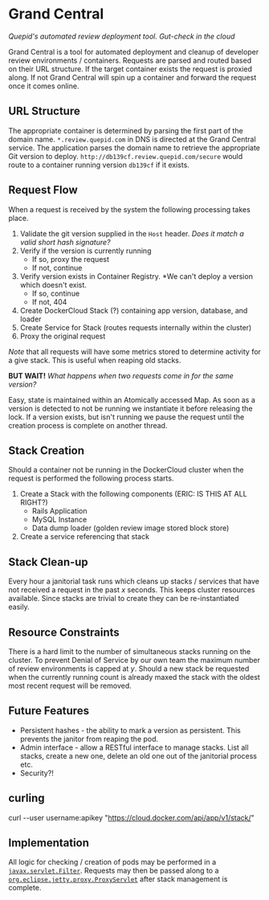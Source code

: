 # Grand Central
*Quepid's automated review deployment tool. Gut-check in the cloud*

Grand Central is a tool for automated deployment and cleanup of developer review environments / containers. Requests are parsed and routed based on their URL structure. If the target container exists the request is proxied along. If not Grand Central will spin up a container and forward the request once it comes online.

## URL Structure
The appropriate container is determined by parsing the first part of the domain name. `*.review.quepid.com` in DNS is directed at the Grand Central service. The application parses the domain name to retrieve the appropriate Git version to deploy. `http://db139cf.review.quepid.com/secure` would route to a container running version `db139cf` if it exists.

## Request Flow
When a request is received by the system the following processing takes place.

1. Validate the git version supplied in the `Host` header. *Does it match a valid short hash signature?*
1. Verify if the version is currently running
   * If so, proxy the request
   * If not, continue
1. Verify version exists in Container Registry. *We can't deploy a version which doesn't exist.
   * If so, continue
   * If not, 404
1. Create DockerCloud Stack (?) containing app version, database, and loader
1. Create Service for Stack (routes requests internally within the cluster)
1. Proxy the original request

*Note* that all requests will have some metrics stored to determine activity for a give stack. This is useful when reaping old stacks.

**BUT WAIT!** *What happens when two requests come in for the same version?*

Easy, state is maintained within an Atomically accessed Map. As soon as a version is detected to not be running we instantiate it before releasing the lock. If a version exists, but isn't running we pause the request until the creation process is complete on another thread.

## Stack Creation
Should a container not be running in the DockerCloud cluster when the request is performed the following process starts.

1. Create a Stack with the following components (ERIC: IS THIS AT ALL RIGHT?)
   * Rails Application
   * MySQL Instance
   * Data dump loader (golden review image stored block store)
1. Create a service referencing that stack

## Stack Clean-up
Every hour a janitorial task runs which cleans up stacks / services that have not received a request in the past *x* seconds. This keeps cluster resources available. Since stacks are trivial to create they can be re-instantiated easily.

## Resource Constraints
There is a hard limit to the number of simultaneous stacks running on the cluster. To prevent Denial of Service by our own team the maximum number of review environments is capped at *y*. Should a new stack be requested when the currently running count is already maxed the stack with the oldest most recent request will be removed.

## Future Features
* Persistent hashes - the ability to mark a version as persistent. This prevents the janitor from reaping the pod.
* Admin interface - allow a RESTful interface to manage stacks. List all stacks, create a new one, delete an old one out of the janitorial process etc.
* Security?!


## curling

curl --user username:apikey "https://cloud.docker.com/api/app/v1/stack/"

## Implementation

All logic for checking / creation of pods may be performed in a [`javax.servlet.Filter`](http://docs.oracle.com/javaee/7/api/javax/servlet/Filter.html?is-external=true). Requests may then be passed along to a [`org.eclipse.jetty.proxy.ProxyServlet`](http://download.eclipse.org/jetty/stable-9/apidocs/org/eclipse/jetty/proxy/ProxyServlet.html) after stack management is complete.
